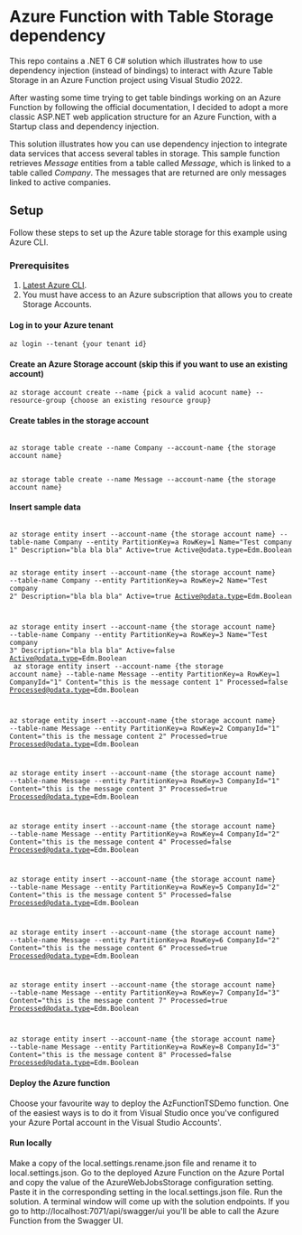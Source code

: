 # Azure Function with Table Storage dependency
This repo contains a .NET 6 C# solution which illustrates how to use dependency injection (instead of bindings) to interact with Azure Table Storage in an Azure Function project using Visual Studio 2022.

After wasting some time trying to get table bindings working on an Azure Function by following the official documentation, I decided to adopt a more classic ASP.NET web application structure for an Azure Function, with a Startup class and dependency injection. 

This solution illustrates how you can use dependency injection to integrate data services that access several tables in storage. This sample function retrieves *Message* entities from a table called *Message*, which is linked to a table called *Company*. The messages that are returned are only messages linked to active companies.

## Setup
Follow these steps to set up the Azure table storage for this example using Azure CLI.

### Prerequisites
1. [Latest Azure CLI](https://docs.microsoft.com/en-us/cli/azure/).
2. You must have access to an Azure subscription that allows you to create Storage Accounts.


#### Log in to your Azure tenant
`az login --tenant {your tenant id}`

#### Create an Azure Storage account (skip this if you want to use an existing account)
`az storage account create --name {pick a valid acocunt name} --resource-group {choose an existing resource group}`

#### Create tables in the storage account
<code>
az storage table create --name Company --account-name {the storage account name}

az storage table create --name Message --account-name {the storage account name}
</code>

#### Insert sample data
<code>
az storage entity insert --account-name {the storage account name} --table-name Company --entity PartitionKey=a RowKey=1 Name="Test company 1" Description="bla bla bla" Active=true Active@odata.type=Edm.Boolean

az storage entity insert --account-name {the storage account name} --table-name Company --entity PartitionKey=a RowKey=2 Name="Test company 2" Description="bla bla bla" Active=true Active@odata.type=Edm.Boolean

az storage entity insert --account-name {the storage account name} --table-name Company --entity PartitionKey=a RowKey=3 Name="Test company 3" Description="bla bla bla" Active=false Active@odata.type=Edm.Boolean
</code>
<code>
az storage entity insert --account-name {the storage account name} --table-name Message --entity PartitionKey=a RowKey=1 CompanyId="1" Content="this is the message content 1" Processed=false Processed@odata.type=Edm.Boolean

az storage entity insert --account-name {the storage account name} --table-name Message --entity PartitionKey=a RowKey=2 CompanyId="1" Content="this is the message content 2" Processed=true Processed@odata.type=Edm.Boolean

az storage entity insert --account-name {the storage account name} --table-name Message --entity PartitionKey=a RowKey=3 CompanyId="1" Content="this is the message content 3" Processed=true Processed@odata.type=Edm.Boolean

az storage entity insert --account-name {the storage account name} --table-name Message --entity PartitionKey=a RowKey=4 CompanyId="2" Content="this is the message content 4" Processed=false Processed@odata.type=Edm.Boolean

az storage entity insert --account-name {the storage account name} --table-name Message --entity PartitionKey=a RowKey=5 CompanyId="2" Content="this is the message content 5" Processed=false Processed@odata.type=Edm.Boolean

az storage entity insert --account-name {the storage account name} --table-name Message --entity PartitionKey=a RowKey=6 CompanyId="2" Content="this is the message content 6" Processed=true Processed@odata.type=Edm.Boolean

az storage entity insert --account-name {the storage account name} --table-name Message --entity PartitionKey=a RowKey=7 CompanyId="3" Content="this is the message content 7" Processed=true Processed@odata.type=Edm.Boolean

az storage entity insert --account-name {the storage account name} --table-name Message --entity PartitionKey=a RowKey=8 CompanyId="3" Content="this is the message content 8" Processed=false Processed@odata.type=Edm.Boolean
</code>

#### Deploy the Azure function
Choose your favourite way to deploy the AzFunctionTSDemo function. One of the easiest ways is to do it from Visual Studio once you've configured your Azure Portal account in the Visual Studio Accounts'.

#### Run locally
Make a copy of the local.settings.rename.json file and rename it to local.settings.json. Go to the deployed Azure Function on the Azure Portal and copy the value of the AzureWebJobsStorage configuration setting. Paste it in the corresponding setting in the local.settings.json file. Run the solution. A terminal window will come up with the solution endpoints. If you go to http://localhost:7071/api/swagger/ui you'll be able to call the Azure Function from the Swagger UI.
